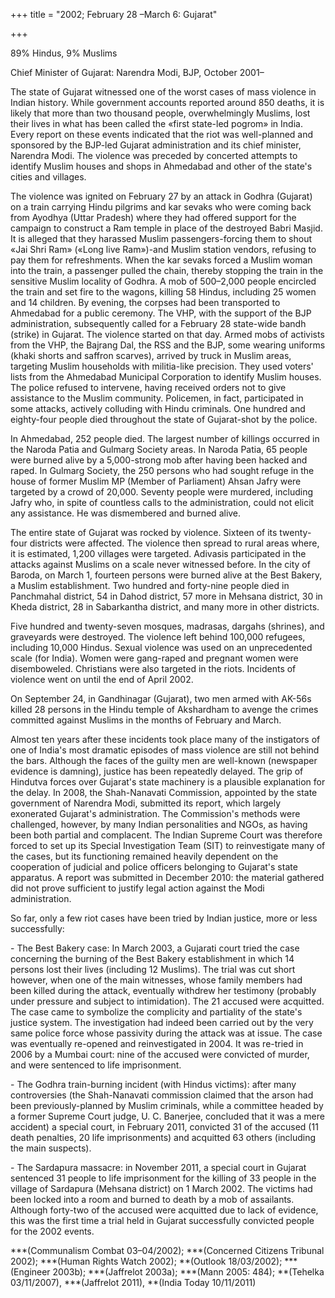 +++
title = "2002; February 28 –March 6: Gujarat"

+++


89% Hindus, 9% Muslims

Chief Minister of Gujarat: Narendra Modi, BJP, October 2001–

The state of Gujarat witnessed one of the worst cases of mass violence in Indian history. While government accounts reported around 850 deaths, it is likely that more than two thousand people, overwhelmingly Muslims, lost their lives in what has been called the «first state-led pogrom» in India. Every report on these events indicated that the riot was well-planned and sponsored by the BJP-led Gujarat administration and its chief minister, Narendra Modi. The violence was preceded by concerted attempts to identify Muslim houses and shops in Ahmedabad and other of the state's cities and villages.

The violence was ignited on February 27 by an attack in Godhra (Gujarat) on a train carrying Hindu pilgrims and kar sevaks who were coming back from Ayodhya (Uttar Pradesh) where they had offered support for the campaign to construct a Ram temple in place of the destroyed Babri Masjid. It is alleged that they harassed Muslim passengers-forcing them to shout «Jai Shri Ram» («Long live Ram»)-and Muslim station vendors, refusing to pay them for refreshments. When the kar sevaks forced a Muslim woman into the train, a passenger pulled the chain, thereby stopping the train in the sensitive Muslim locality of Godhra. A mob of 500–2,000 people encircled the train and set fire to the wagons, killing 58 Hindus, including 25 women and 14 children. By evening, the corpses had been transported to Ahmedabad for a public ceremony. The VHP, with the support of the BJP administration, subsequently called for a February 28 state-wide bandh (strike) in Gujarat. The violence started on that day. Armed mobs of activists from the VHP, the Bajrang Dal, the RSS and the BJP, some wearing uniforms (khaki shorts and saffron scarves), arrived by truck in Muslim areas, targeting Muslim households with militia-like precision. They used voters' lists from the Ahmedabad Municipal Corporation to identify Muslim houses. The police refused to intervene, having received orders not to give assistance to the Muslim community. Policemen, in fact, participated in some attacks, actively colluding with Hindu criminals. One hundred and eighty-four people died throughout the state of Gujarat-shot by the police.

In Ahmedabad, 252 people died. The largest number of killings occurred in the Naroda Patia and Gulmarg Society areas. In Naroda Patia, 65 people were burned alive by a 5,000-strong mob after having been hacked and raped. In Gulmarg Society, the 250 persons who had sought refuge in the house of former Muslim MP (Member of Parliament) Ahsan Jafry were targeted by a crowd of 20,000. Seventy people were murdered, including Jafry who, in spite of countless calls to the administration, could not elicit any assistance. He was dismembered and burned alive.

The entire state of Gujarat was rocked by violence. Sixteen of its twenty-four districts were affected. The violence then spread to rural areas where, it is estimated, 1,200 villages were targeted. Adivasis participated in the attacks against Muslims on a scale never witnessed before. In the city of Baroda, on March 1, fourteen persons were burned alive at the Best Bakery, a Muslim establishment. Two hundred and forty-nine people died in Panchmahal district, 54 in Dahod district, 57 more in Mehsana district, 30 in Kheda district, 28 in Sabarkantha district, and many more in other districts.

Five hundred and twenty-seven mosques, madrasas, dargahs (shrines), and graveyards were destroyed. The violence left behind 100,000 refugees, including 10,000 Hindus. Sexual violence was used on an unprecedented scale (for India). Women were gang-raped and pregnant women were disemboweled. Christians were also targeted in the riots. Incidents of violence went on until the end of April 2002.

On September 24, in Gandhinagar (Gujarat), two men armed with AK-56s killed 28 persons in the Hindu temple of Akshardham to avenge the crimes committed against Muslims in the months of February and March.

Almost ten years after these incidents took place many of the instigators of one of India's most dramatic episodes of mass violence are still not behind the bars. Although the faces of the guilty men are well-known (newspaper evidence is damning), justice has been repeatedly delayed. The grip of Hindutva forces over Gujarat's state machinery is a plausible explanation for the delay. In 2008, the Shah-Nanavati Commission, appointed by the state government of Narendra Modi, submitted its report, which largely exonerated Gujarat's administration. The Commission's methods were challenged, however, by many Indian personalities and NGOs, as having been both partial and complacent. The Indian Supreme Court was therefore forced to set up its Special Investigation Team (SIT) to reinvestigate many of the cases, but its functioning remained heavily dependent on the cooperation of judicial and police officers belonging to Gujarat's state apparatus. A report was submitted in December 2010: the material gathered did not prove sufficient to justify legal action against the Modi administration.

So far, only a few riot cases have been tried by Indian justice, more or less successfully:

\- The Best Bakery case: In March 2003, a Gujarati court tried the case concerning the burning of the Best Bakery establishment in which 14 persons lost their lives (including 12 Muslims). The trial was cut short however, when one of the main witnesses, whose family members had been killed during the attack, eventually withdrew her testimony (probably under pressure and subject to intimidation). The 21 accused were acquitted. The case came to symbolize the complicity and partiality of the state's justice system. The investigation had indeed been carried out by the very same police force whose passivity during the attack was at issue. The case was eventually re-opened and reinvestigated in 2004. It was re-tried in 2006 by a Mumbai court: nine of the accused were convicted of murder, and were sentenced to life imprisonment.

\- The Godhra train-burning incident (with Hindus victims): after many controversies (the Shah-Nanavati commission claimed that the arson had been previously-planned by Muslim criminals, while a committee headed by a former Supreme Court judge, U. C. Banerjee, concluded that it was a mere accident) a special court, in February 2011, convicted 31 of the accused (11 death penalties, 20 life imprisonments) and acquitted 63 others (including the main suspects).

\- The Sardapura massacre: in November 2011, a special court in Gujarat sentenced 31 people to life imprisonment for the killing of 33 people in the village of Sardapura (Mehsana district) on 1 March 2002. The victims had been locked into a room and burned to death by a mob of assailants. Although forty-two of the accused were acquitted due to lack of evidence, this was the first time a trial held in Gujarat successfully convicted people for the 2002 events.

***(Communalism Combat 03–04/2002); ***(Concerned Citizens Tribunal 2002); ***(Human Rights Watch 2002); **(Outlook 18/03/2002); ***(Engineer 2003b); ***(Jaffrelot 2003a); ***(Mann 2005: 484); **(Tehelka 03/11/2007), ***(Jaffrelot 2011), **(India Today 10/11/2011)
